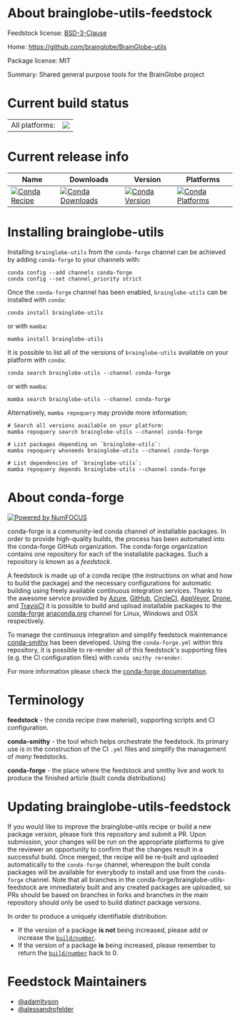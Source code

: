 About brainglobe-utils-feedstock
================================

Feedstock license: [BSD-3-Clause](https://github.com/conda-forge/brainglobe-utils-feedstock/blob/main/LICENSE.txt)

Home: https://github.com/brainglobe/BrainGlobe-utils

Package license: MIT

Summary: Shared general purpose tools for the BrainGlobe project

Current build status
====================


<table><tr><td>All platforms:</td>
    <td>
      <a href="https://dev.azure.com/conda-forge/feedstock-builds/_build/latest?definitionId=19723&branchName=main">
        <img src="https://dev.azure.com/conda-forge/feedstock-builds/_apis/build/status/brainglobe-utils-feedstock?branchName=main">
      </a>
    </td>
  </tr>
</table>

Current release info
====================

| Name | Downloads | Version | Platforms |
| --- | --- | --- | --- |
| [![Conda Recipe](https://img.shields.io/badge/recipe-brainglobe--utils-green.svg)](https://anaconda.org/conda-forge/brainglobe-utils) | [![Conda Downloads](https://img.shields.io/conda/dn/conda-forge/brainglobe-utils.svg)](https://anaconda.org/conda-forge/brainglobe-utils) | [![Conda Version](https://img.shields.io/conda/vn/conda-forge/brainglobe-utils.svg)](https://anaconda.org/conda-forge/brainglobe-utils) | [![Conda Platforms](https://img.shields.io/conda/pn/conda-forge/brainglobe-utils.svg)](https://anaconda.org/conda-forge/brainglobe-utils) |

Installing brainglobe-utils
===========================

Installing `brainglobe-utils` from the `conda-forge` channel can be achieved by adding `conda-forge` to your channels with:

```
conda config --add channels conda-forge
conda config --set channel_priority strict
```

Once the `conda-forge` channel has been enabled, `brainglobe-utils` can be installed with `conda`:

```
conda install brainglobe-utils
```

or with `mamba`:

```
mamba install brainglobe-utils
```

It is possible to list all of the versions of `brainglobe-utils` available on your platform with `conda`:

```
conda search brainglobe-utils --channel conda-forge
```

or with `mamba`:

```
mamba search brainglobe-utils --channel conda-forge
```

Alternatively, `mamba repoquery` may provide more information:

```
# Search all versions available on your platform:
mamba repoquery search brainglobe-utils --channel conda-forge

# List packages depending on `brainglobe-utils`:
mamba repoquery whoneeds brainglobe-utils --channel conda-forge

# List dependencies of `brainglobe-utils`:
mamba repoquery depends brainglobe-utils --channel conda-forge
```


About conda-forge
=================

[![Powered by
NumFOCUS](https://img.shields.io/badge/powered%20by-NumFOCUS-orange.svg?style=flat&colorA=E1523D&colorB=007D8A)](https://numfocus.org)

conda-forge is a community-led conda channel of installable packages.
In order to provide high-quality builds, the process has been automated into the
conda-forge GitHub organization. The conda-forge organization contains one repository
for each of the installable packages. Such a repository is known as a *feedstock*.

A feedstock is made up of a conda recipe (the instructions on what and how to build
the package) and the necessary configurations for automatic building using freely
available continuous integration services. Thanks to the awesome service provided by
[Azure](https://azure.microsoft.com/en-us/services/devops/), [GitHub](https://github.com/),
[CircleCI](https://circleci.com/), [AppVeyor](https://www.appveyor.com/),
[Drone](https://cloud.drone.io/welcome), and [TravisCI](https://travis-ci.com/)
it is possible to build and upload installable packages to the
[conda-forge](https://anaconda.org/conda-forge) [anaconda.org](https://anaconda.org/)
channel for Linux, Windows and OSX respectively.

To manage the continuous integration and simplify feedstock maintenance
[conda-smithy](https://github.com/conda-forge/conda-smithy) has been developed.
Using the ``conda-forge.yml`` within this repository, it is possible to re-render all of
this feedstock's supporting files (e.g. the CI configuration files) with ``conda smithy rerender``.

For more information please check the [conda-forge documentation](https://conda-forge.org/docs/).

Terminology
===========

**feedstock** - the conda recipe (raw material), supporting scripts and CI configuration.

**conda-smithy** - the tool which helps orchestrate the feedstock.
                   Its primary use is in the construction of the CI ``.yml`` files
                   and simplify the management of *many* feedstocks.

**conda-forge** - the place where the feedstock and smithy live and work to
                  produce the finished article (built conda distributions)


Updating brainglobe-utils-feedstock
===================================

If you would like to improve the brainglobe-utils recipe or build a new
package version, please fork this repository and submit a PR. Upon submission,
your changes will be run on the appropriate platforms to give the reviewer an
opportunity to confirm that the changes result in a successful build. Once
merged, the recipe will be re-built and uploaded automatically to the
`conda-forge` channel, whereupon the built conda packages will be available for
everybody to install and use from the `conda-forge` channel.
Note that all branches in the conda-forge/brainglobe-utils-feedstock are
immediately built and any created packages are uploaded, so PRs should be based
on branches in forks and branches in the main repository should only be used to
build distinct package versions.

In order to produce a uniquely identifiable distribution:
 * If the version of a package **is not** being increased, please add or increase
   the [``build/number``](https://docs.conda.io/projects/conda-build/en/latest/resources/define-metadata.html#build-number-and-string).
 * If the version of a package **is** being increased, please remember to return
   the [``build/number``](https://docs.conda.io/projects/conda-build/en/latest/resources/define-metadata.html#build-number-and-string)
   back to 0.

Feedstock Maintainers
=====================

* [@adamltyson](https://github.com/adamltyson/)
* [@alessandrofelder](https://github.com/alessandrofelder/)

